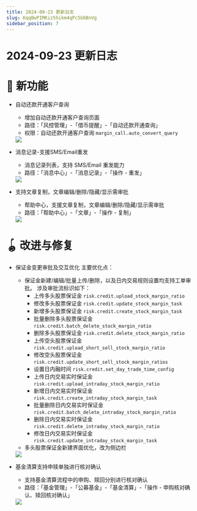 ```yaml
---
title: 2024-09-23 更新日志
slug: KqqBwPIMKiz5hikm4qPc5G6BnVg
sidebar_position: 7
---
```



# 2024-09-23 更新日志

# 🎉 新功能

- 自动还款开通客户查询
    - 增加自动还款开通客户查询页面
    - 路径：「风控管理」-「借币提醒」-「自动还款开通查询」
    - 权限：自动还款开通客户查询 `margin_call.auto_convert_query`
    <img src="/assets/Sc7Hb9ie6oTBjIxy2T2cYPZPn4d.png" src-width="3306" src-height="1480" align="center"/>

- 消息记录-支援SMS/Email重发
    - 消息记录列表，支持 SMS/Email 重发能力
    - 路径：「消息中心」-「消息记录」-「操作 - 重发」
    <img src="/assets/WD1IbXHseoNYr1xaIaBcpOuUnrf.png" src-width="3206" src-height="1622" align="center"/>

- 支持文章复制，文章编辑/删除/隐藏/显示需审批
    - 帮助中心，支援文章复制，文章编辑/删除/隐藏/显示需审批​
    - 路径：「帮助中心」-「文章」-「操作 - 复制」​
    <img src="/assets/NvEJbWHUqoGtIzxkhbqcQmEXnIe.png" src-width="3272" src-height="1586" align="center"/>

# 🪀 改进与修复

- 保证金变更审批及交互优化
    主要优化点：
    - 保证金新建/编辑/批量上传/删除，以及日内交易规则设置均支持工单审批。
        涉及审批流标识如下：
        - 上传多头股票保证金 `risk.credit.upload_stock_margin_ratio`
        - 修改多头股票保证金 `risk.credit.update_stock_margin_task`
        - 新增多头股票保证金 `risk.credit.create_stock_margin_task`
        - 批量删除多头股票保证金 `risk.credit.batch_delete_stock_margin_ratio`
        - 删除多头股票保证金 `risk.credit.delete_stock_margin_ratio`
        - 上传空头股票保证金 `risk.credit.upload_short_sell_stock_margin_ratio`
        - 修改空头股票保证金 `risk.credit.update_short_sell_stock_margin_ratios`
        - 设置日内融时间 `risk.credit.set_day_trade_time_config`
        - 上传日内交易实时保证金 `risk.credit.upload_intraday_stock_margin_ratio`
        - 新增日内交易实时保证金 `risk.credit.create_intraday_stock_margin_task`
        - 批量删除日内交易实时保证金 `risk.credit.batch_delete_intraday_stock_margin_ratio`
        - 删除日内交易实时保证金 `risk.credit.delete_intraday_stock_margin_ratio`
        - 修改日内交易实时保证金 `risk.credit.update_intraday_stock_margin_task`
    - 多头股票保证金新建界面优化，改为侧边栏
    <img src="/assets/HVr1bCILNomVOqx68aRciswPnif.png" src-width="3330" src-height="1114" align="center"/>

- 基金清算支持申赎单独进行核对确认
    - 支持基金清算流程中的申购、赎回分别进行核对确认
    - 路径：「基金管理」-「公募基金」-「基金清算」-「操作 - 申购核对确认、赎回核对确认」
    <img src="/assets/P83Ib9UAZoqc5BxryJOcYK5enCd.png" src-width="2788" src-height="1648" align="center"/>
    
